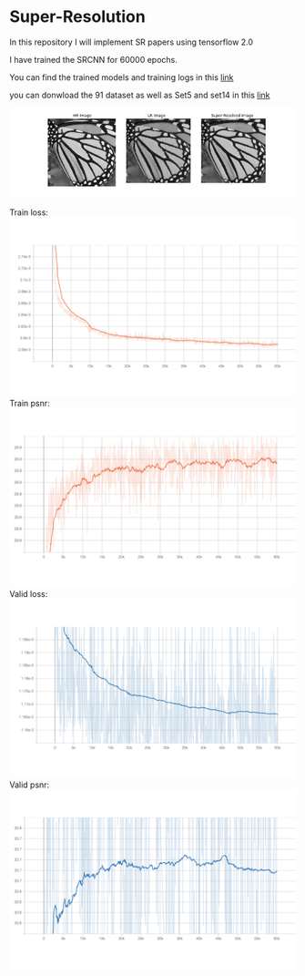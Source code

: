 # Super-Resolution
In this repository I will implement SR papers using tensorflow 2.0

I have trained the SRCNN for 60000 epochs.

You can find the trained models and training logs in this [link](https://drive.google.com/open?id=15BDCxku5RXoLUwUpvxT7f7do3lR453SG)

you can donwload the 91 dataset as well as Set5 and set14 in this [link](https://drive.google.com/open?id=1KTRWi8aIBSip0Ir7XvWjNg9eumhQan_R)

![OUT](https://github.com/olyaee/Super-Resolution/blob/master/outputs/SRCNN/plot.jpg)

Train loss:
![Train_loss](https://github.com/olyaee/Super-Resolution/blob/master/outputs/SRCNN/train_loss.png)
Train psnr:
![Train_psnr](https://github.com/olyaee/Super-Resolution/blob/master/outputs/SRCNN/train_psnr.png)
Valid loss:
![Valid_loss](https://github.com/olyaee/Super-Resolution/blob/master/outputs/SRCNN/valid_loss.png)
Valid psnr:
![Valid_psnr](https://github.com/olyaee/Super-Resolution/blob/master/outputs/SRCNN/valid_psnr.png)



